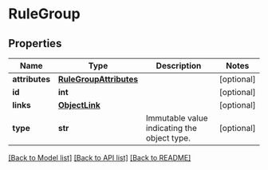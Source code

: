 # RuleGroup

## Properties
Name | Type | Description | Notes
------------ | ------------- | ------------- | -------------
**attributes** | [**RuleGroupAttributes**](RuleGroupAttributes.md) |  | [optional] 
**id** | **int** |  | [optional] 
**links** | [**ObjectLink**](ObjectLink.md) |  | [optional] 
**type** | **str** | Immutable value indicating the object type. | [optional] 

[[Back to Model list]](../README.md#documentation-for-models) [[Back to API list]](../README.md#documentation-for-api-endpoints) [[Back to README]](../README.md)


